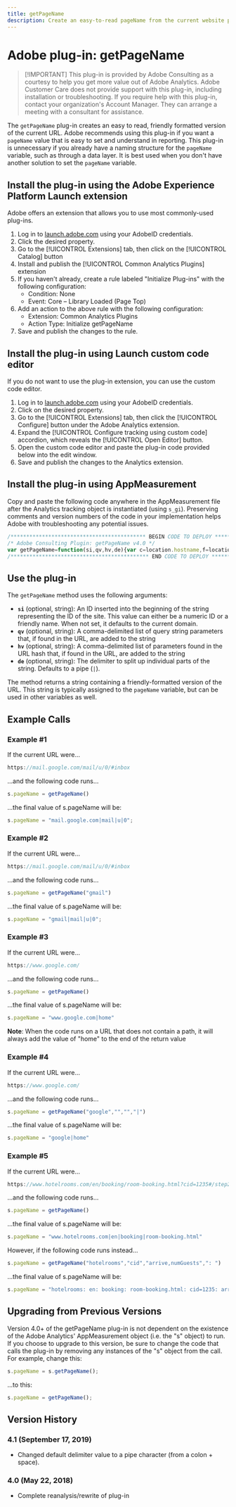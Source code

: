 ```yaml
---
title: getPageName
description: Create an easy-to-read pageName from the current website path.
---
```


# Adobe plug-in: getPageName

> [!IMPORTANT] This plug-in is provided by Adobe Consulting as a courtesy to help you get more value out of Adobe Analytics. Adobe Customer Care does not provide support with this plug-in, including installation or troubleshooting. If you require help with this plug-in, contact your organization's Account Manager. They can arrange a meeting with a consultant for assistance.

The `getPageName` plug-in creates an easy to read, friendly formatted version of the current URL. Adobe recommends using this plug-in if you want a `pageName` value that is easy to set and understand in reporting. This plug-in is unnecessary if you already have a naming structure for the `pageName` variable, such as through a data layer. It is best used when you don't have another solution to set the `pageName` variable.

## Install the plug-in using the Adobe Experience Platform Launch extension

Adobe offers an extension that allows you to use most commonly-used plug-ins.

1. Log in to [launch.adobe.com](https://launch.adobe.com) using your AdobeID credentials.
1. Click the desired property.
1. Go to the [!UICONTROL Extensions] tab, then click on the [!UICONTROL Catalog] button
1. Install and publish the [!UICONTROL Common Analytics Plugins] extension
1. If you haven't already, create a rule labeled "Initialize Plug-ins" with the following configuration:
    * Condition: None
    * Event: Core – Library Loaded (Page Top)
1. Add an action to the above rule with the following configuration:
    * Extension: Common Analytics Plugins
    * Action Type: Initialize getPageName
1. Save and publish the changes to the rule.

## Install the plug-in using Launch custom code editor

If you do not want to use the plug-in extension, you can use the custom code editor.

1. Log in to [launch.adobe.com](https://launch.adobe.com) using your AdobeID credentials.
1. Click on the desired property.
1. Go to the [!UICONTROL Extensions] tab, then click the [!UICONTROL Configure] button under the Adobe Analytics extension.
1. Expand the [!UICONTROL Configure tracking using custom code] accordion, which reveals the [!UICONTROL Open Editor] button.
1. Open the custom code editor and paste the plug-in code provided below into the edit window.
1. Save and publish the changes to the Analytics extension.

## Install the plug-in using AppMeasurement

Copy and paste the following code anywhere in the AppMeasurement file after the Analytics tracking object is instantiated (using `s_gi`). Preserving comments and version numbers of the code in your implementation helps Adobe with troubleshooting any potential issues.

```js
/******************************************* BEGIN CODE TO DEPLOY *******************************************/
/* Adobe Consulting Plugin: getPageName v4.0 */
var getPageName=function(si,qv,hv,de){var c=location.hostname,f=location.pathname.substring(1).split("/"),h=f.length, g=location.search.substring(1).split("&"),l=g.length,k=location.hash.substring(1).split("&"),m=k.length;de=de?de:": ";si=si?si:c;qv= qv?qv:"";hv=hv?hv:"";if(1===h&&""===f[0])si=si+de+"home";else for(c=0;c<h;c++)si=si+de+decodeURIComponent(f[c]); if(qv&&(1!==l||""!== g[0]))for(f=qv.split(","),h=f.length,c=0;c<h;c++)for(qv=0;qv<l;qv++)if(f[c]===g[qv].split("=")[0]){si=si+de+decodeURIComponent(g[qv]);break}if(hv&&(1!==m||""!==k[0]))for(hv=hv.split(","),g=hv.length,c=0;c<g;c++)for(qv=0;qv<m;qv++)if(hv[c]===k[qv].split("=")[0]){si=si+de+decodeURIComponent(k[qv]);break}return si.substring(si.length-de.length)===de?si.substring(0,si.length-de.length):si};
/******************************************** END CODE TO DEPLOY ********************************************/
```

## Use the plug-in

The `getPageName` method uses the following arguments:

* **`si`** (optional, string): An ID inserted into the beginning of the string representing the ID of the site. This value can either be a numeric ID or a friendly name. When not set, it defaults to the current domain.
* **`qv`** (optional, string): A comma-delimited list of query string parameters that, if found in the URL, are added to the string
* **`hv`** (optional, string): A comma-delimited list of parameters found in the URL hash that, if found in the URL, are added to the string
* **`de`** (optional, string): The delimiter to split up individual parts of the string. Defaults to a pipe (`|`).

The method returns a string containing a friendly-formatted version of the URL. This string is typically assigned to the `pageName` variable, but can be used in other variables as well.

## Example Calls

### Example #1

If the current URL were...

```js
https://mail.google.com/mail/u/0/#inbox
```

...and the following code runs...

```js
s.pageName = getPageName()
```

...the final value of s.pageName will be:

```js
s.pageName = "mail.google.com|mail|u|0";
```

### Example #2

If the current URL were...

```js
https://mail.google.com/mail/u/0/#inbox
```

...and the following code runs...

```js
s.pageName = getPageName("gmail")
```

...the final value of s.pageName will be:

```js
s.pageName = "gmail|mail|u|0";
```

### Example #3

If the current URL were...

```js
https://www.google.com/
```

...and the following code runs...

```js
s.pageName = getPageName()
```

...the final value of s.pageName will be:

```js
s.pageName = "www.google.com|home"
```

**Note**: When the code runs on a URL that does not contain a path, it will always add the value of "home" to the end of the return value

### Example #4

If the current URL were...

```js
https://www.google.com/
```

...and the following code runs...

```js
s.pageName = getPageName("google","","","|")
```

...the final value of s.pageName will be:

```js
s.pageName = "google|home"
```

### Example #5

If the current URL were...

```js
https://www.hotelrooms.com/en/booking/room-booking.html?cid=1235#/step2&arrive=2018-05-26&depart=2018-05-27&numGuests=2
```

...and the following code runs...

```js
s.pageName = getPageName()
```

...the final value of s.pageName will be:

```js
s.pageName = "www.hotelrooms.com|en|booking|room-booking.html"
```

However, if the following code runs instead...

```js
s.pageName = getPageName("hotelrooms","cid","arrive,numGuests",": ")
```

...the final value of s.pageName will be:

```js
s.pageName = "hotelrooms: en: booking: room-booking.html: cid=1235: arrive=2018-05-26: numGuests=2"
```

## Upgrading from Previous Versions

Version 4.0+ of the getPageName plug-in is not dependent on the existence of the Adobe Analytics' AppMeasurement object (i.e. the "s" object) to run.  If you choose to upgrade to this version, be sure to change the code that calls the plug-in by removing any instances of the "s" object from the call.
For example, change this:

```js
s.pageName = s.getPageName();
```

...to this:

```js
s.pageName = getPageName();
```

## Version History

### 4.1 (September 17, 2019)

* Changed default delimiter value to a pipe character (from a colon + space).

### 4.0 (May 22, 2018)

* Complete reanalysis/rewrite of plug-in
